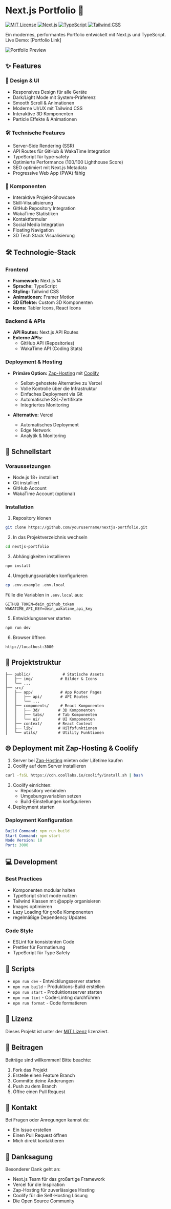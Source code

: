 # Next.js Portfolio 🚀

[![MIT License](https://img.shields.io/badge/License-MIT-green.svg)](https://choosealicense.com/licenses/mit/)
[![Next.js](https://img.shields.io/badge/Next.js-14-black)](https://nextjs.org/)
[![TypeScript](https://img.shields.io/badge/TypeScript-5-blue)](https://www.typescriptlang.org/)
[![Tailwind CSS](https://img.shields.io/badge/Tailwind-3-38B2AC)](https://tailwindcss.com/)

Ein modernes, performantes Portfolio entwickelt mit Next.js und TypeScript. Live Demo: [Portfolio Link]

![Portfolio Preview](public/img/projekt-screenshot.png)

## ✨ Features

### 🎨 Design & UI
- Responsives Design für alle Geräte
- Dark/Light Mode mit System-Präferenz
- Smooth Scroll & Animationen
- Moderne UI/UX mit Tailwind CSS
- Interaktive 3D Komponenten
- Particle Effekte & Animationen

### 🛠 Technische Features
- Server-Side Rendering (SSR)
- API Routes für GitHub & WakaTime Integration
- TypeScript für type-safety
- Optimierte Performance (100/100 Lighthouse Score)
- SEO optimiert mit Next.js Metadata
- Progressive Web App (PWA) fähig

### 📱 Komponenten
- Interaktive Projekt-Showcase
- Skill-Visualisierung
- GitHub Repository Integration
- WakaTime Statistiken
- Kontaktformular
- Social Media Integration
- Floating Navigation
- 3D Tech Stack Visualisierung

## 🛠 Technologie-Stack

### Frontend
- **Framework:** Next.js 14
- **Sprache:** TypeScript
- **Styling:** Tailwind CSS
- **Animationen:** Framer Motion
- **3D Effekte:** Custom 3D Komponenten
- **Icons:** Tabler Icons, React Icons

### Backend & APIs
- **API Routes:** Next.js API Routes
- **Externe APIs:** 
  - GitHub API (Repositories)
  - WakaTime API (Coding Stats)

### Deployment & Hosting
- **Primäre Option:** [Zap-Hosting](https://zap-hosting.com/achim) mit [Coolify](https://coolify.io/)
  - Selbst-gehostete Alternative zu Vercel
  - Volle Kontrolle über die Infrastruktur
  - Einfaches Deployment via Git
  - Automatische SSL-Zertifikate
  - Integriertes Monitoring

- **Alternative:** Vercel
  - Automatisches Deployment
  - Edge Network
  - Analytik & Monitoring

## 🚀 Schnellstart

### Voraussetzungen
- Node.js 18+ installiert
- Git installiert
- GitHub Account
- WakaTime Account (optional)

### Installation

1. Repository klonen
```bash
git clone https://github.com/yourusername/nextjs-portfolio.git
```

2. In das Projektverzeichnis wechseln
```bash
cd nextjs-portfolio
```

3. Abhängigkeiten installieren
```bash
npm install
```

4. Umgebungsvariablen konfigurieren
```bash
cp .env.example .env.local
```
Fülle die Variablen in `.env.local` aus:
```env
GITHUB_TOKEN=dein_github_token
WAKATIME_API_KEY=dein_wakatime_api_key
```

5. Entwicklungsserver starten
```bash
npm run dev
```

6. Browser öffnen
```
http://localhost:3000
```

## 📁 Projektstruktur

```
├── public/              # Statische Assets
│   ├── img/            # Bilder & Icons
│   └── ...
├── src/
│   ├── app/            # App Router Pages
│   │   ├── api/        # API Routes
│   │   └── ...
│   ├── components/     # React Komponenten
│   │   ├── 3d/        # 3D Komponenten
│   │   ├── tabs/      # Tab Komponenten
│   │   └── ui/        # UI Komponenten
│   ├── context/       # React Context
│   ├── lib/           # Hilfsfunktionen
│   └── utils/         # Utility Funktionen
```

## 🌐 Deployment mit Zap-Hosting & Coolify

1. Server bei [Zap-Hosting](https://zap-hosting.com/achim) mieten oder Lifetime kaufen
2. Coolify auf dem Server installieren
```bash
curl -fsSL https://cdn.coollabs.io/coolify/install.sh | bash
```
3. Coolify einrichten:
   - Repository verbinden
   - Umgebungsvariablen setzen
   - Build-Einstellungen konfigurieren
4. Deployment starten

### Deployment Konfiguration
```yaml
Build Command: npm run build
Start Command: npm start
Node Version: 18
Port: 3000
```

## 💻 Development

### Best Practices
- Komponenten modular halten
- TypeScript strict mode nutzen
- Tailwind Klassen mit @apply organisieren
- Images optimieren
- Lazy Loading für große Komponenten
- regelmäßige Dependency Updates

### Code Style
- ESLint für konsistenten Code
- Prettier für Formatierung
- TypeScript für Type Safety

## 🔨 Scripts

- `npm run dev` - Entwicklungsserver starten
- `npm run build` - Produktions-Build erstellen
- `npm run start` - Produktionsserver starten
- `npm run lint` - Code-Linting durchführen
- `npm run format` - Code formatieren

## 📝 Lizenz

Dieses Projekt ist unter der [MIT Lizenz](LICENSE.md) lizenziert.

## 🤝 Beitragen

Beiträge sind willkommen! Bitte beachte:
1. Fork das Projekt
2. Erstelle einen Feature Branch
3. Committe deine Änderungen
4. Push zu dem Branch
5. Öffne einen Pull Request

## 📧 Kontakt

Bei Fragen oder Anregungen kannst du:
- Ein Issue erstellen
- Einen Pull Request öffnen
- Mich direkt kontaktieren

## 🙏 Danksagung

Besonderer Dank geht an:
- Next.js Team für das großartige Framework
- Vercel für die Inspiration
- Zap-Hosting für zuverlässiges Hosting
- Coolify für die Self-Hosting Lösung
- Die Open Source Community
